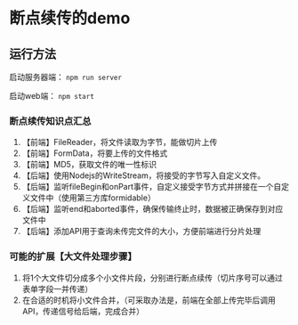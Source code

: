 # 断点续传的demo

## 运行方法

启动服务器端：
`npm run server`

启动web端：
`npm start`

### 断点续传知识点汇总

1. 【前端】FileReader，将文件读取为字节，能做切片上传
2. 【前端】FormData，将要上传的文件格式
3. 【前端】MD5，获取文件的唯一性标识
4. 【后端】使用Nodejs的WriteStream，将接受的字节写入自定义文件。
5. 【后端】监听fileBegin和onPart事件，自定义接受字节方式并拼接在一个自定义文件中（使用第三方库formidable）
6. 【后端】监听end和aborted事件，确保传输终止时，数据被正确保存到对应文件中
7. 【后端】添加API用于查询未传完文件的大小，方便前端进行分片处理

### 可能的扩展【大文件处理步骤】

1. 将1个大文件切分成多个小文件片段，分别进行断点续传（切片序号可以通过表单字段一并传递）
2. 在合适的时机将小文件合并，（可采取办法是，前端在全部上传完毕后调用API，传递信号给后端，完成合并）
